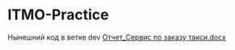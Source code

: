 # ITMO-Practice
Нынешний код в ветке dev
[Отчет_Сервис по заказу такси.docx](https://github.com/FogggyFox/ITMO-Practice/files/9125558/_.docx)
